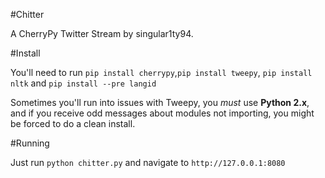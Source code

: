 #Chitter

A CherryPy Twitter Stream by singular1ty94.

#Install

You'll need to run `pip install cherrypy`,`pip install tweepy`, `pip install nltk` and `pip install --pre langid`

Sometimes you'll run into issues with Tweepy, you *must* use **Python 2.x**, and if you receive odd messages about modules not importing, you might be forced to do a clean install.

#Running

Just run `python chitter.py` and navigate to `http://127.0.0.1:8080`
